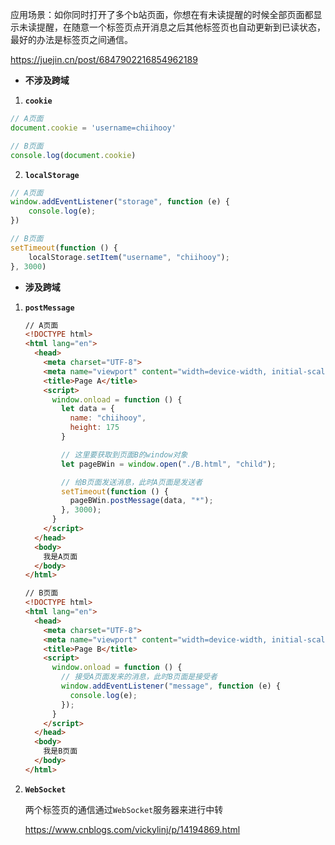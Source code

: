 应用场景：如你同时打开了多个b站页面，你想在有未读提醒的时候全部页面都显示未读提醒，在随意一个标签页点开消息之后其他标签页也自动更新到已读状态，最好的办法是标签页之间通信。

https://juejin.cn/post/6847902216854962189

* **不涉及跨域**

1. **`cookie`**

```js
// A页面
document.cookie = 'username=chiihooy'

// B页面
console.log(document.cookie)
```

2. **`localStorage`**

```js
// A页面
window.addEventListener("storage", function (e) {
	console.log(e);
})

// B页面
setTimeout(function () {
	localStorage.setItem("username", "chiihooy");
}, 3000)
```



* **涉及跨域**

1. **`postMessage`**

   ```html
   // A页面
   <!DOCTYPE html>
   <html lang="en">
     <head>
       <meta charset="UTF-8">
       <meta name="viewport" content="width=device-width, initial-scale=1.0">
       <title>Page A</title>
       <script>
         window.onload = function () {
           let data = {
             name: "chiihooy",
             height: 175
           }
   
           // 这里要获取到页面B的window对象
           let pageBWin = window.open("./B.html", "child");
   
           // 给B页面发送消息，此时A页面是发送者
           setTimeout(function () {
             pageBWin.postMessage(data, "*");
           }, 3000);
         }
       </script>
     </head>
     <body>
       我是A页面
     </body>
   </html>
   ```

   ```html
   // B页面
   <!DOCTYPE html>
   <html lang="en">
     <head>
       <meta charset="UTF-8">
       <meta name="viewport" content="width=device-width, initial-scale=1.0">
       <title>Page B</title>
       <script>
         window.onload = function () {
           // 接受A页面发来的消息，此时B页面是接受者
           window.addEventListener("message", function (e) {
             console.log(e);
           });
         }
       </script>
     </head>
     <body>
       我是B页面
     </body>
   </html>
   
   ```

2. **`WebSocket`**

   两个标签页的通信通过`WebSocket`服务器来进行中转

   https://www.cnblogs.com/vickylinj/p/14194869.html
